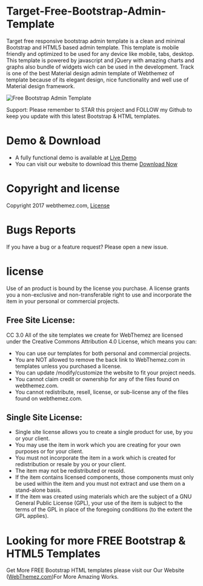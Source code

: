 # Target-Free-Bootstrap-Admin-Template
Target free responsive bootstrap admin template is a clean and minimal Bootstrap and HTML5 based admin template. This template is mobile friendly and optimized to be used for any device like mobile, tabs, desktop. This template is powered by javascript and jQuery with amazing charts and graphs also bundle of widgets wich can be used in the development. Track is one of the best Material design admin template of Webthemez of template because of its elegant design, nice functionality and well use of Material design framework.

![Free Bootstrap Admin Template](https://raw.githubusercontent.com/webthemez/Target-Free-Bootstrap-Admin-Template/master/assets/img/target-material-design-bootstrap-admin-template.png)

Support: Please remember to STAR this project and FOLLOW my Github to keep you update with this latest Bootstrap & HTML templates.

# Demo & Download
* A fully functional demo is available at <a title="Preview" href="https://webthemez.com/preview/?target-free-responsive-bootstrap-admin-template" target="_blank">Live Demo</a>
* You can visit our website to download this theme <a title="Preview" href="https://webthemez.com/target-free-responsive-bootstrap-admin-template/" target="_blank">Download Now</a>

# Copyright and license
Copyright 2017 webthemez.com, <a href="https://webthemez.com/license">License</a>

# Bugs Reports
If you have a bug or a feature request? Please open a new issue.

# license 
Use of an product is bound by the license you purchase. A license grants you a non-exclusive and non-transferable right to use and incorporate the item in your personal or commercial projects. 

Free Site License:
------------------
CC 3.0 All of the site templates we create for WebThemez are licensed under the Creative Commons Attribution 4.0 License, which means you can:
 * You can use our templates for both personal and commercial projects. 
 * You are NOT allowed to remove the back link to WebThemez.com in templates unless you purchased a license. 
 * You can update /modify/customize the website to fit your project needs. 
 * You cannot claim credit or ownership for any of the files found on webthemez.com. 
 * You cannot redistribute, resell, license, or sub-license any of the files found on webthemez.com. 
 
Single Site License:
--------------------
 * Single site license allows you to create a single product for use, by you or your client. 
 * You may use the item in work which you are creating for your own purposes or for your client.
 * You must not incorporate the item in a work which is created for redistribution or resale by you or your client.
 * The item may not be redistributed or resold.
 * If the item contains licensed components, those components must only be used within the item and you must not extract and use them on a stand-alone basis.
 * If the item was created using materials which are the subject of a GNU General Public License (GPL), your use of the item is subject to the terms of the GPL in place of the foregoing conditions (to the extent the GPL applies).

# Looking for more FREE Bootstrap & HTML5 Templates
Get More FREE Bootstrap HTML templates please visit our Our Website (<a href="https://webthemez.com/">WebThemez.com</a>)For More Amazing Works.
